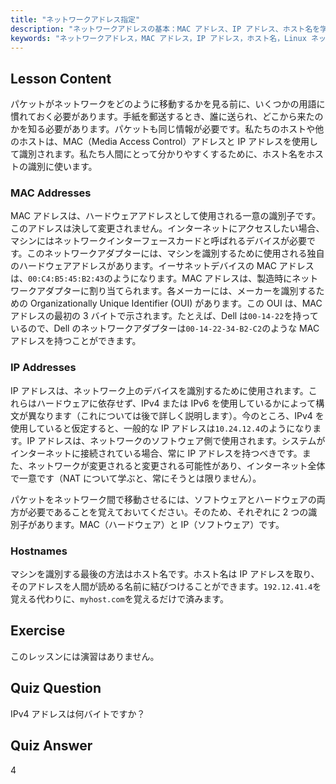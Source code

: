 ```yaml
---
title: "ネットワークアドレス指定"
description: "ネットワークアドレスの基本：MAC アドレス、IP アドレス、ホスト名を学びます。デバイスがネットワーク上でどのように通信するかを理解します。Linux ネットワーキングの旅を始めましょう！"
keywords: "ネットワークアドレス，MAC アドレス，IP アドレス，ホスト名，Linux ネットワーキング，初心者，チュートリアル，ガイド"
---
```


## Lesson Content

パケットがネットワークをどのように移動するかを見る前に、いくつかの用語に慣れておく必要があります。手紙を郵送するとき、誰に送られ、どこから来たのかを知る必要があります。パケットも同じ情報が必要です。私たちのホストや他のホストは、MAC（Media Access Control）アドレスと IP アドレスを使用して識別されます。私たち人間にとって分かりやすくするために、ホスト名をホストの識別に使います。

### MAC Addresses

MAC アドレスは、ハードウェアアドレスとして使用される一意の識別子です。このアドレスは決して変更されません。インターネットにアクセスしたい場合、マシンにはネットワークインターフェースカードと呼ばれるデバイスが必要です。このネットワークアダプターには、マシンを識別するために使用される独自のハードウェアアドレスがあります。イーサネットデバイスの MAC アドレスは、`00:C4:B5:45:B2:43`のようになります。MAC アドレスは、製造時にネットワークアダプターに割り当てられます。各メーカーには、メーカーを識別するための Organizationally Unique Identifier (OUI) があります。この OUI は、MAC アドレスの最初の 3 バイトで示されます。たとえば、Dell は`00-14-22`を持っているので、Dell のネットワークアダプターは`00-14-22-34-B2-C2`のような MAC アドレスを持つことができます。

### IP Addresses

IP アドレスは、ネットワーク上のデバイスを識別するために使用されます。これらはハードウェアに依存せず、IPv4 または IPv6 を使用しているかによって構文が異なります（これについては後で詳しく説明します）。今のところ、IPv4 を使用していると仮定すると、一般的な IP アドレスは`10.24.12.4`のようになります。IP アドレスは、ネットワークのソフトウェア側で使用されます。システムがインターネットに接続されている場合、常に IP アドレスを持つべきです。また、ネットワークが変更されると変更される可能性があり、インターネット全体で一意です（NAT について学ぶと、常にそうとは限りません）。

パケットをネットワーク間で移動させるには、ソフトウェアとハードウェアの両方が必要であることを覚えておいてください。そのため、それぞれに 2 つの識別子があります。MAC（ハードウェア）と IP（ソフトウェア）です。

### Hostnames

マシンを識別する最後の方法はホスト名です。ホスト名は IP アドレスを取り、そのアドレスを人間が読める名前に結びつけることができます。`192.12.41.4`を覚える代わりに、`myhost.com`を覚えるだけで済みます。

## Exercise

このレッスンには演習はありません。

## Quiz Question

IPv4 アドレスは何バイトですか？

## Quiz Answer

4
